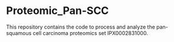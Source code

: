 # Proteomic_Pan-SCC
This repository contains the code to process and analyze the pan-squamous cell carcinoma proteomics set IPX0002831000.
